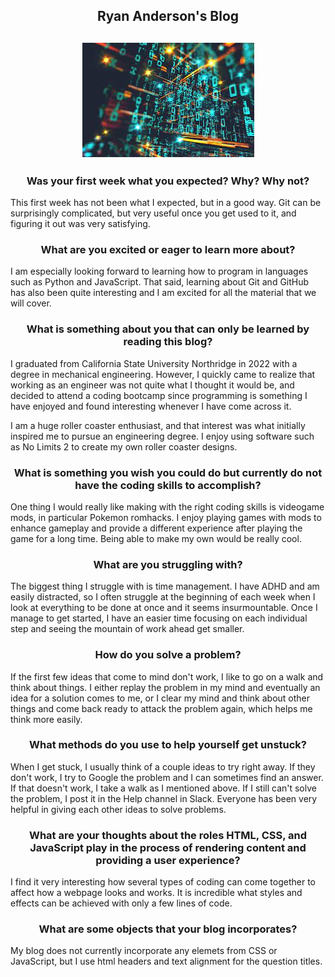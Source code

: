 <h2 align="center">Ryan Anderson's Blog </h2>
<h2 align="center"><img src="blogimage1.jpg" alt="Floating Numbers"></h2>

<h3 align="center">Was your first week what you expected? Why? Why not?</h3>

  This first week has not been what I expected, but in a good way.  Git can be surprisingly complicated,
but very useful once you get used to it, and figuring it out was very satisfying.

<h3 align="center">What are you excited or eager to learn more about?</h3>

  I am especially looking forward to learning how to program in languages such as Python and JavaScript.
That said, learning about Git and GitHub has also been quite interesting and I am excited for all the
material that we will cover.

<h3 align="center">What is something about you that can only be learned by reading this blog?</h3>

  I graduated from California State University Northridge in 2022 with a degree in mechanical engineering. 
However, I quickly came to realize that working as an engineer was not quite what I thought it would be, 
and decided to attend a coding bootcamp since programming is something I have enjoyed and found interesting
whenever I have come across it.

  I am a huge roller coaster enthusiast, and that interest was what initially inspired me to pursue an
engineering degree.  I enjoy using software such as No Limits 2 to create my own roller coaster designs.

<h3 align="center">What is something you wish you could do but currently do not have the coding skills to accomplish?</h3>

One thing I would really like making with the right coding skills is videogame mods, in particular Pokemon romhacks.  I enjoy playing games with mods to enhance gameplay and provide a different experience after playing the game for a long time.  Being able to make my own would be really cool.

<h3 align="center">What are you struggling with?</h3>

The biggest thing I struggle with is time management.  I have ADHD and am easily distracted, so I often struggle at the beginning of each week when I look at everything to be done at once and it seems insurmountable.  Once I manage to get started, I have an easier time focusing on each individual step and seeing the mountain of work ahead get smaller.

<h3 align="center">How do you solve a problem? </h3>

If the first few ideas that come to mind don't work, I like to go on a walk and think
about things.  I either replay the problem in my mind and eventually an idea for a
solution comes to me, or I clear my mind and think about other things and come back
ready to attack the problem again, which helps me think more easily.

<h3 align="center">What methods do you use to help yourself get unstuck?</h3>

When I get stuck, I usually think of a couple ideas to try right away.  If they don't work, I try to Google the problem and I can sometimes find an answer.  If that doesn't work, I take a walk as I mentioned above.  If I still can't solve the problem, I post it in the Help channel in Slack.  Everyone has been very helpful in
giving each other ideas to solve problems.

<h3 align="center">What are your thoughts about the roles HTML, CSS, and JavaScript play in the process of rendering content and providing a user experience?</h3>

I find it very interesting how several types of coding can come together to affect how a webpage looks and works. It is incredible what styles and effects can be achieved with only a few lines of code.

<h3 align="center">What are some objects that your blog incorporates?</h3>

My blog does not currently incorporate any elemets from CSS or JavaScript, but I use html headers and text alignment for the question titles.
